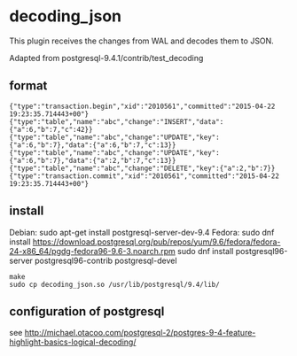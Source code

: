 decoding_json
=============

This plugin receives the changes from WAL and
decodes them to JSON.

Adapted from postgresql-9.4.1/contrib/test_decoding

format
------
    {"type":"transaction.begin","xid":"2010561","committed":"2015-04-22 19:23:35.714443+00"}
    {"type":"table","name":"abc","change":"INSERT","data":{"a":6,"b":7,"c":42}}
    {"type":"table","name":"abc","change":"UPDATE","key":{"a":6,"b":7},"data":{"a":6,"b":7,"c":13}}
    {"type":"table","name":"abc","change":"UPDATE","key":{"a":6,"b":7},"data":{"a":2,"b":7,"c":13}}
    {"type":"table","name":"abc","change":"DELETE","key":{"a":2,"b":7}}
    {"type":"transaction.commit","xid":"2010561","committed":"2015-04-22 19:23:35.714443+00"}

install
-------
  Debian:
    sudo apt-get install postgresql-server-dev-9.4
  Fedora:
    sudo dnf install https://download.postgresql.org/pub/repos/yum/9.6/fedora/fedora-24-x86_64/pgdg-fedora96-9.6-3.noarch.rpm
    sudo dnf install postgresql96-server postgresql96-contrib postgresql-devel

    make
    sudo cp decoding_json.so /usr/lib/postgresql/9.4/lib/

configuration of postgresql
---------------------------
see <http://michael.otacoo.com/postgresql-2/postgres-9-4-feature-highlight-basics-logical-decoding/>
